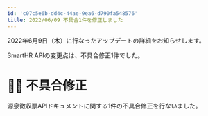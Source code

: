 ```yaml
---
id: 'c07c5e6b-dd4c-44ae-9ea6-d790fa548576'
title: 2022/06/09 不具合1件を修正しました
---
```

2022年6月9日（木）に行なったアップデートの詳細をお知らせします。

SmartHR APIの変更点は、不具合修正1件でした。

# 👨‍⚕️ 不具合修正

源泉徴収票APIドキュメントに関する1件の不具合修正を行ないました。